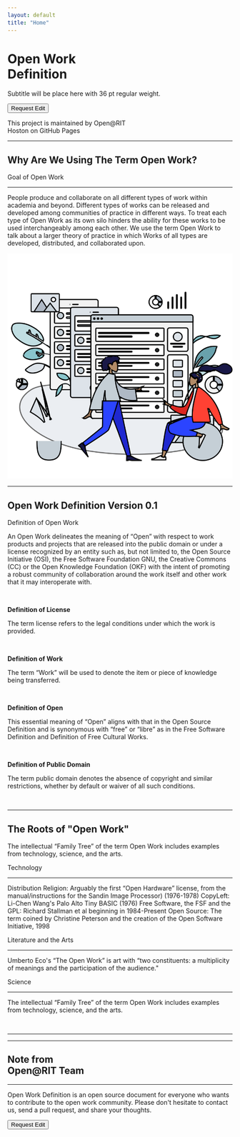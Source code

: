 ```yaml
---
layout: default
title: "Home"
---
```


<!-- Hero -->
<div class="py-32" style="background-image: url('./assets/img/background-shapes/hero-bg.svg'); background-size: contain; background-repeat: no-repeat;">
    <div class="max-w-4xl m-auto">
    <h1>Open Work <br>Definition</h1>
        <p>Subtitle will be place here with 36 pt regular weight.</p>
        <button class="mt-6">Request Edit</button>
        <p>This project is maintained by Open@RIT<br>Hoston on GitHub Pages</p>
</div>
</div>

<hr>

<!-- Goal of Open Work -->
<div class="flex">
    <div>
        <h2>Why Are We Using The Term <b>Open Work</b>?</h2>
        <p class="subtitle">Goal of Open Work</p>
        <hr>
        <p>People produce and collaborate on all different types of work within academia and beyond. Different types of
            works can be released and developed among communities of practice in different ways.
            To treat each type of Open Work as its own silo hinders the ability for these works to be used
            interchangeably among each other.
            We use the term Open Work to talk about a larger theory of practice in which Works of all types are
            developed, distributed, and collaborated upon.</p>
    </div>
    <img src="./assets/img/illustrations/goal-of-open-work.svg" alt="">
</div>

<hr>

<!-- Definition of Open Work -->

<h2><b>Open Work</b> Definition Version 0.1</h2>
<div> <!-- set bg img here -->
    <p class="subtitle">Definition of Open Work</p>
    <p>An Open Work delineates the meaning of “Open” with respect to work products and projects that are released into
        the public domain or under a license recognized by an entity such as, but not limited to, the Open Source
        Initiative (OSI), the Free Software Foundation GNU, the Creative Commons (CC) or the Open Knowledge Foundation
        (OKF) with the intent of promoting a robust community of collaboration around the work itself and other work
        that it may interoperate with.</p>
</div>
<img src="" alt="">

<!-- Definition of... cards -->
<div class="flex">
    <div class="card">
        <p><b>Definition of License</b></p>
        <p>The term license refers to the legal conditions under which the work is provided.</p>
        <img src="" alt=""> <!-- card icon -->
    </div>
    <div class="card">
        <p><b>Definition of Work</b></p>
        <p>The term “Work” will be used to denote the item or piece of knowledge being transferred.</p>
        <img src="" alt=""> <!-- card icon -->
    </div>
</div>
<div class="flex">
    <div class="card">
        <p><b>Definition of Open</b></p>
        <p>This essential meaning of “Open” aligns with that in the Open Source Definition and is synonymous with “free”
            or “libre” as in the Free Software Definition and Definition of Free Cultural Works.</p>
        <img src="" alt=""> <!-- card icon -->
    </div>
    <div class="card">
        <p><b>Definition of Public Domain</b></p>
        <p>The term public domain denotes the absence of copyright and similar restrictions, whether by default or
            waiver of all such conditions.</p>
        <img src="" alt=""> <!-- card icon -->
    </div>
</div>

<hr>

<!-- The Roots of Open Work -->
<h2>The <b>Roots</b> of "Open Work"</h2>
<p>The intellectual “Family Tree” of the term Open Work includes examples from technology, science, and the arts.</p>
<div class="flex">
    <div>
        <p class="subtitle">Technology</p>
        <hr>
        <p>Distribution Religion: Arguably the first “Open Hardware” license, from the manual/instructions for the
            Sandin Image Processor) (1976-1978)
            CopyLeft: Li-Chen Wang's Palo Alto Tiny BASIC (1976)
            Free Software, the FSF and the GPL: Richard Stallman et al beginning in 1984-Present
            Open Source: The term coined by Christine Peterson and the creation of the Open Software Initiative, 1998
        </p>
    </div>
    <div>
        <p class="subtitle">Literature and the Arts</p>
        <hr>
        <p>Umberto Eco's “The Open Work” is art with “two constituents: a multiplicity of meanings and the participation
            of the audience."
        </p>
    </div>
    <div>
        <p class="subtitle">Science</p>
        <hr>
        <p>The intellectual “Family Tree” of the term Open Work includes examples from technology, science, and the
            arts.
        </p>
    </div>
    <img src="" alt=""> <!-- use the red square image -->
</div>

<hr>

<!-- Types of Open Work -->
<div class="flex">
    <div class="col">
        <div class="accordion"></div>
        <div class="accordion"></div>
    </div>
    <div class="col">
        <div class="accordion"></div>
        <div class="accordion"></div>
    </div>
</div>

<hr>

<!-- Ending Note -->
<div class="flex">
    <div>
        <h2><b>Note from<br> Open@RIT Team</b></h2>
        <hr>
        <p>Open Work Definition is an open source document for everyone who wants to contribute to the open work
            community.
            Please don't hesitate to contact us, send a pull request, and share your thoughts. </p>
        <button>Request Edit</button>
    </div>
    <img src="" alt="">
</div>